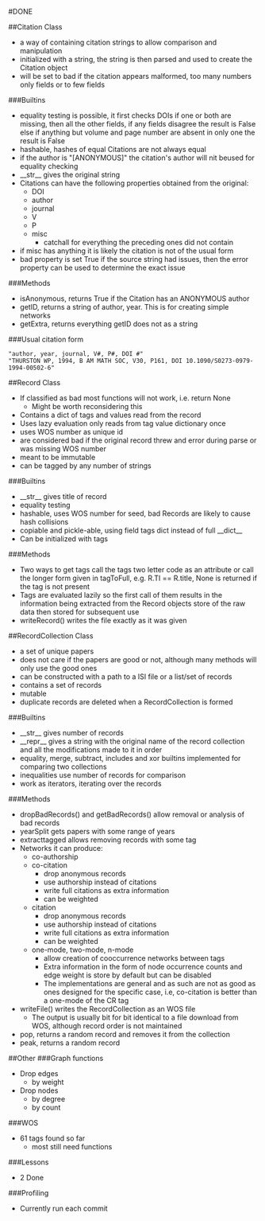 #DONE

##Citation Class
* a way of containing citation strings to allow comparison and manipulation
* initialized with a string, the string is then parsed and used to create the Citation object
* will be set to bad if the citation appears malformed, too many numbers only fields or to few fields

###Builtins
* equality testing is possible, it first checks DOIs if one or both are missing, then all the other fields, if any fields disagree the result is False else if anything but volume and page number are absent in only one the result is False
* hashable, hashes of equal Citations are not always equal
* if the author is "\[ANONYMOUS\]" the citation's author will nit beused for equality checking
* \_\_str\_\_ gives the original string
* Citations can have the following properties obtained from the original:
   - DOI
   - author
   - journal
   - V
   - P
   - misc
      + catchall for everything the preceding ones did not contain
* if misc has anything it is likely the citation is not of the usual form
* bad property is set True if the source string had issues, then the error property can be used to determine the exact issue

###Methods
* isAnonymous, returns True if the Citation has an ANONYMOUS author
* getID, returns a string of author, year. This is for creating simple networks
* getExtra, returns everything getID does not as a string

###Usual citation form
````
"author, year, journal, V#, P#, DOI #"
"THURSTON WP, 1994, B AM MATH SOC, V30, P161, DOI 10.1090/S0273-0979-1994-00502-6"
````

##Record Class
* If classified as bad most functions will not work, i.e. return None
   - Might be worth reconsidering this
* Contains a dict of tags and values read from the record
* Uses lazy evaluation only reads from tag value dictionary once
* uses WOS number as unique id
* are considered bad if the original record threw and error during parse or was missing WOS number
* meant to be immutable
* can be tagged by any number of strings

###Builtins
* \_\_str\_\_ gives title of record
* equality testing
* hashable, uses WOS number for seed, bad Records are likely to cause hash collisions
* copiable and pickle-able, using field tags dict instead of full \_\_dict\_\_
* Can be initialized with tags

###Methods
* Two ways to get tags call the tags two letter code as an attribute or call the longer form given in tagToFull, e.g. R.TI == R.title, None is returned if the tag is not present
* Tags are evaluated lazily so the first call of them results in the information being extracted from the Record objects store of the raw data then stored for subsequent use
* writeRecord() writes the file exactly as it was given

##RecordCollection Class
* a set of unique papers
* does not care if the papers are good or not, although many methods will only use the good ones
* can be constructed with a path to a ISI file or a list/set of records
* contains a set of records
* mutable
* duplicate records are deleted when a RecordCollection is formed

###Builtins
* \_\_str\_\_ gives number of records
* \_\_repr\_\_ gives a string with the original name of the record collection and all the modifications made to it in order
* equality, merge, subtract, includes and xor builtins implemented for comparing two collections
* inequalities use number of records for comparison
* work as iterators, iterating over the records

###Methods
* dropBadRecords() and getBadRecords() allow removal or analysis of bad records
* yearSplit gets papers with some range of years
* extracttagged allows removing records with some tag
* Networks it can produce:
   - co-authorship
   - co-citation
      + drop anonymous records
      + use authorship instead of citations
      + write full citations as extra information
      + can be weighted
   - citation
      + drop anonymous records
      + use authorship instead of citations
      + write full citations as extra information
      + can be weighted
   - one-mode, two-mode, n-mode
      + allow creation of cooccurrence networks between tags
      + Extra information in the form of node occurrence counts and edge weight is store by default but can be disabled
      + The implementations are general and as such are not as good as ones designed for the specific case, i.e, co-citation is better than a one-mode of the CR tag
* writeFile() writes the RecordCollection as an WOS file
   - The output is usually bit for bit identical to a file download from WOS, although record order is not maintained
* pop, returns a random record and removes it from the collection
* peak, returns a random record

##Other
###Graph functions
   + Drop edges
      - by weight
   + Drop nodes
      - by degree
      - by count

###WOS
- 61 tags found so far
   + most still need functions

###Lessons
- 2 Done

###Profiling
- Currently run each commit
